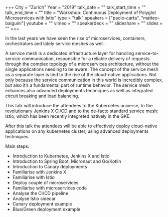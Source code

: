 +++
City = "Zurich"
Year = "2019"
talk_date = ""
talk_start_time = ""
talk_end_time = ""
title = "Workshop: Continuous Deployment of Polyglot Microservices with Istio"
type = "talk"
speakers = ["paolo-carta", "matteo-baiguini"]
youtube = ""
vimeo = ""
speakerdeck = ""
slideshare = ""
slides = ""
+++

In the last years we have seen the rise of microservices, containers, orchestrators and
lately service meshes as well.

A service mesh is a dedicated infrastructure layer for handling service-to-service
communication, responsible for a reliable delivery of requests through the complex
topology of a microservices architecture, without the single applications needing to be
aware. The concept of the service mesh as a separate layer is tied to the rise of the
cloud-native applications. Not only because the service communication in this world is
incredibly complex, but also it’s a fundamental part of runtime behavior. The service
mesh enhances also advanced deployments techniques as well as integrated circuit breaking
and load balancing.

This talk will introduce the attendees to the Kubernetes universe, to the revolutionary
Jenkins X CI/CD and to the de-facto standard service mesh: Istio, which has been recently
integreted natively in the GKE.

After this talk the attendees will be able to effectively deploy cloud-native applications on any
kubernetes cluster, using advanced deployments techniques.

Main steps:

- Introduction to Kubernetes, Jenkins X and Istio
- Introduction to Spring Boot, Micronaut and Go/Kotlin
- Introduction to Canary deployments
- Familiarise with Jenkins X
- Familiarise with Istio
- Deploy couple of microservices
- Familiarise with microservices code
- Analyse the CI/CD pipeline
- Analyse Istio sidecar
- Canary deployment example
- Blue/Green deployment example
